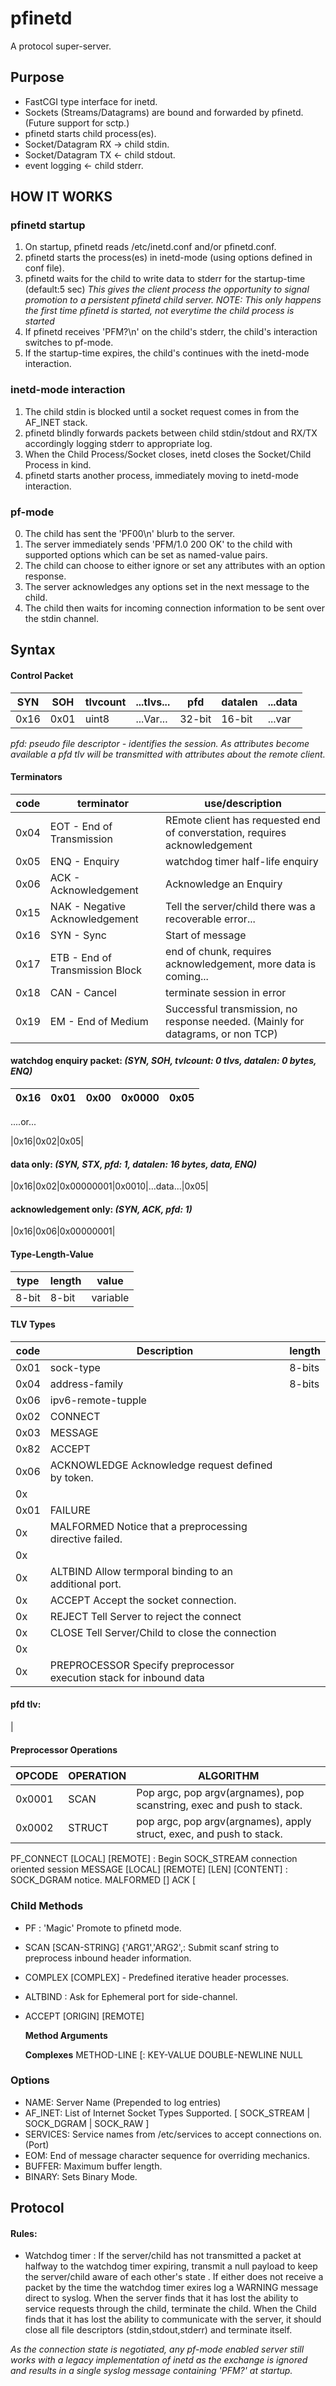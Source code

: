 # pfinetd
A protocol super-server.

## Purpose
 * FastCGI type interface for inetd.
 * Sockets (Streams/Datagrams) are bound and forwarded by pfinetd. (Future support for sctp.)
 * pfinetd starts child process(es).
 * Socket/Datagram RX -> child stdin.
 * Socket/Datagram TX <- child stdout.
 * event logging <- child stderr.
 
## HOW IT WORKS

### pfinetd startup
 1. On startup, pfinetd reads /etc/inetd.conf and/or pfinetd.conf.
 2. pfinetd starts the process(es) in inetd-mode (using options defined in conf file).
 3. pfinetd waits for the child to write data to stderr for the startup-time (default:5 sec)
    *This gives the client process the opportunity to signal promotion to a persistent pfinetd child server.*
    *NOTE: This only happens the first time pfinetd is started, not everytime the child process is started*
 4. If pfinetd receives 'PFM?\n' on the child's stderr, the child's interaction switches to pf-mode.
 5. If the startup-time expires, the child's continues with the inetd-mode interaction.

### inetd-mode interaction
 1. The child stdin is blocked until a socket request comes in from the AF_INET stack.
 2. pfinetd blindly forwards packets between child stdin/stdout and RX/TX accordingly logging stderr to appropriate log.
 3. When the Child Process/Socket closes, inetd closes the Socket/Child Process in kind.
 4. pfinetd starts another process, immediately moving to inetd-mode interaction.

### pf-mode
 0. The child has sent the 'PF00\n' blurb to the server.
 1. The server immediately sends 'PFM/1.0 200 OK' to the child with supported options which can be set as named-value pairs.
 2. The child can choose to either ignore or set any attributes with an option response.
 3. The server acknowledges any options set in the next message to the child.
 4. The child then waits for incoming connection information to be sent over the stdin channel.
 
## Syntax

#### Control Packet

|SYN |SOH |tlvcount|...tlvs...|pfd   |datalen|...data
|----|----|--------|----------|------|-------|-------
|0x16|0x01|uint8   |...Var... |32-bit|16-bit |...var

_pfd: pseudo file descriptor - identifies the session. As attributes become available a pfd tlv will be transmitted with attributes about the remote client._

#### Terminators

|code|terminator                      |use/description
|----|--------------------------------|---------------
|0x04|EOT - End of Transmission       |REmote client has requested end of converstation, requires acknowledgement
|0x05|ENQ - Enquiry                   |watchdog timer half-life enquiry
|0x06|ACK - Acknowledgement           |Acknowledge an Enquiry
|0x15|NAK - Negative Acknowledgement  |Tell the server/child there was a recoverable error...
|0x16|SYN - Sync                      |Start of message
|0x17|ETB - End of Transmission Block |end of chunk, requires acknowledgement, more data is coming...
|0x18|CAN - Cancel                    |terminate session in error
|0x19|EM  - End of Medium             |Successful transmission, no response needed. (Mainly for datagrams, or non TCP)

#### watchdog enquiry packet: _(SYN, SOH, tvlcount: 0 tlvs, datalen: 0 bytes, ENQ)_

|0x16|0x01|0x00|0x0000|0x05|
|----|----|----|------|----|

....or...

|0x16|0x02|0x05|

#### data only: _(SYN, STX, pfd: 1, datalen: 16 bytes, data, ENQ)_

|0x16|0x02|0x00000001|0x0010|...data...|0x05|

#### acknowledgement only: _(SYN, ACK, pfd: 1)_

|0x16|0x06|0x00000001|

#### Type-Length-Value 
|type |length|value
|-----|------|-----
|8-bit|8-bit |variable

#### TLV Types

|code|Description        |length|
|----|-------------------|------|
|0x01|sock-type          |8-bits|
|0x04|address-family     |8-bits| 
|0x06|ipv6-remote-tupple 
|0x02|CONNECT        
|0x03|MESSAGE        
|0x82|ACCEPT         
|0x06|ACKNOWLEDGE     Acknowledge request defined by token.
|0x  |               
|0x01|FAILURE        
|0x  |MALFORMED       Notice that a preprocessing directive failed.
|0x  |               
|0x  |ALTBIND         Allow termporal binding to an additional port.
|0x  |ACCEPT          Accept the socket connection.
|0x  |REJECT          Tell Server to reject the connect
|0x  |CLOSE           Tell Server/Child to close the connection
|0x  |               
|0x  |PREPROCESSOR    Specify preprocessor execution stack for inbound data


#### pfd tlv:
|



#### Preprocessor Operations

| OPCODE | OPERATION      | ALGORITHM 
|--------|----------------|-----------
| 0x0001 | SCAN           | Pop argc, pop argv(argnames), pop scanstring, exec and push to stack.
| 0x0002 | STRUCT         | pop argc, pop argv(argnames), apply struct, exec, and push to stack.


PF_CONNECT [LOCAL] [REMOTE] : Begin SOCK_STREAM connection oriented session
MESSAGE [LOCAL] [REMOTE] [LEN] [CONTENT] : SOCK_DGRAM notice.
MALFORMED []
ACK [

### Child Methods
 * PF : 'Magic' Promote to pfinetd mode.
 * SCAN [SCAN-STRING] {'ARG1','ARG2',: Submit scanf string to preprocess inbound header information. 
 * COMPLEX [COMPLEX] - Predefined iterative header processes.
 * ALTBIND : Ask for Ephemeral port for side-channel.
 * ACCEPT [ORIGIN] [REMOTE]

    __Method Arguments__
    
    __Complexes__
    METHOD-LINE [: 
    KEY-VALUE
    DOUBLE-NEWLINE
    NULL


### Options
 * NAME: Server Name (Prepended to log entries)
 * AF_INET: List of Internet Socket Types Supported. [ SOCK_STREAM | SOCK_DGRAM | SOCK_RAW ]
 * SERVICES: Service names from /etc/services to accept connections on. (Port)
 * EOM: End of message character sequence for overriding mechanics.
 * BUFFER: Maximum buffer length.
 * BINARY: Sets Binary Mode.


## Protocol

#### Rules:
 * Watchdog timer : If the server/child has not transmitted a packet at halfway to the watchdog timer expiring, transmit a null payload to keep the server/child aware of each other's state . If either does not receive a packet by the time the watchdog timer exires log a WARNING message direct to syslog. When the server finds that it has lost the ability to service requests through the child, terminate the child. When the Child finds that it has lost the ability to communicate with the server, it should close all file descriptors (stdin,stdout,stderr) and terminate itself.
 
*As the connection state is negotiated, any pf-mode enabled server still works with a legacy implementation of inetd as the exchange is ignored and results in a single syslog message containing 'PFM?' at startup.*
